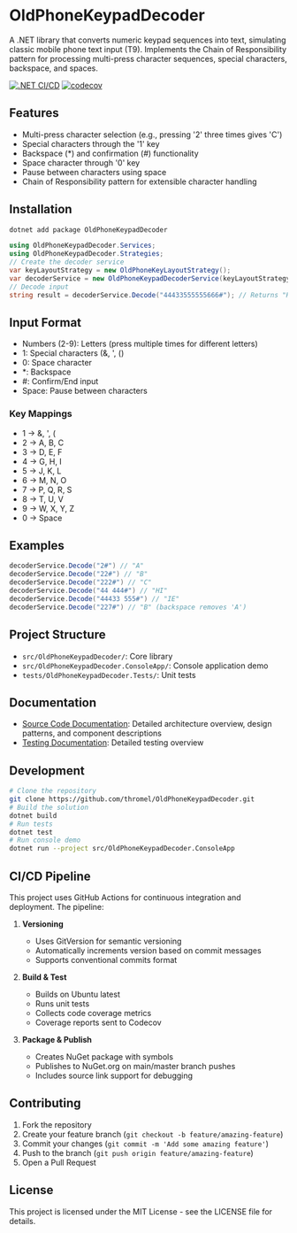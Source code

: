 # OldPhoneKeypadDecoder

A .NET library that converts numeric keypad sequences into text, simulating classic mobile phone text input (T9). Implements the Chain of Responsibility pattern for processing multi-press character sequences, special characters, backspace, and spaces.

[![.NET CI/CD](https://github.com/thromel/OldPhoneKeypadDecoder/actions/workflows/ci-cd.yml/badge.svg)](https://github.com/thromel/OldPhoneKeypadDecoder/actions/workflows/ci-cd.yml)
[![codecov](https://codecov.io/gh/thromel/OldPhoneKeypadDecoder/graph/badge.svg?token=XVCPE0D27B)](https://codecov.io/gh/thromel/OldPhoneKeypadDecoder)

## Features

- Multi-press character selection (e.g., pressing '2' three times gives 'C')
- Special characters through the '1' key
- Backspace (*) and confirmation (#) functionality
- Space character through '0' key
- Pause between characters using space
- Chain of Responsibility pattern for extensible character handling

## Installation
```bash
dotnet add package OldPhoneKeypadDecoder
```

```csharp
using OldPhoneKeypadDecoder.Services;
using OldPhoneKeypadDecoder.Strategies;
// Create the decoder service
var keyLayoutStrategy = new OldPhoneKeyLayoutStrategy();
var decoderService = new OldPhoneKeypadDecoderService(keyLayoutStrategy);
// Decode input
string result = decoderService.Decode("44433555555666#"); // Returns "HELLO"
```
## Input Format

- Numbers (2-9): Letters (press multiple times for different letters)
- 1: Special characters (&, ', ()
- 0: Space character
- *: Backspace
- #: Confirm/End input
- Space: Pause between characters

### Key Mappings

- 1 -> &, ', (
- 2 -> A, B, C
- 3 -> D, E, F
- 4 -> G, H, I
- 5 -> J, K, L
- 6 -> M, N, O
- 7 -> P, Q, R, S
- 8 -> T, U, V
- 9 -> W, X, Y, Z
- 0 -> Space

## Examples
```csharp
decoderService.Decode("2#") // "A"
decoderService.Decode("22#") // "B"
decoderService.Decode("222#") // "C"
decoderService.Decode("44 444#") // "HI"
decoderService.Decode("44433 555#") // "IE"
decoderService.Decode("227#") // "B" (backspace removes 'A')
```
## Project Structure

- `src/OldPhoneKeypadDecoder/`: Core library
- `src/OldPhoneKeypadDecoder.ConsoleApp/`: Console application demo
- `tests/OldPhoneKeypadDecoder.Tests/`: Unit tests

## Documentation

- [Source Code Documentation](src/README.md): Detailed architecture overview, design patterns, and component descriptions
- [Testing Documentation](tests/README.md): Detailed testing overview


## Development
```bash
# Clone the repository
git clone https://github.com/thromel/OldPhoneKeypadDecoder.git
# Build the solution
dotnet build
# Run tests
dotnet test
# Run console demo
dotnet run --project src/OldPhoneKeypadDecoder.ConsoleApp
```
## CI/CD Pipeline

This project uses GitHub Actions for continuous integration and deployment. The pipeline:

1. **Versioning**
   - Uses GitVersion for semantic versioning
   - Automatically increments version based on commit messages
   - Supports conventional commits format

2. **Build & Test**
   - Builds on Ubuntu latest
   - Runs unit tests
   - Collects code coverage metrics
   - Coverage reports sent to Codecov

3. **Package & Publish**
   - Creates NuGet package with symbols
   - Publishes to NuGet.org on main/master branch pushes
   - Includes source link support for debugging


## Contributing

1. Fork the repository
2. Create your feature branch (`git checkout -b feature/amazing-feature`)
3. Commit your changes (`git commit -m 'Add some amazing feature'`)
4. Push to the branch (`git push origin feature/amazing-feature`)
5. Open a Pull Request

## License

This project is licensed under the MIT License - see the LICENSE file for details.
